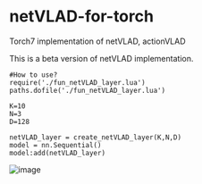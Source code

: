 # netVLAD-for-torch
Torch7 implementation of netVLAD, actionVLAD

This is a beta version of netVLAD implementation.
```
#How to use?
require('./fun_netVLAD_layer.lua')
paths.dofile('./fun_netVLAD_layer.lua')

K=10
N=3
D=128

netVLAD_layer = create_netVLAD_layer(K,N,D)
model = nn.Sequential()
model:add(netVLAD_layer)
```
![image](https://github.com/shamangary/netVLAD-for-torch/blob/master/netVLAD.png)
